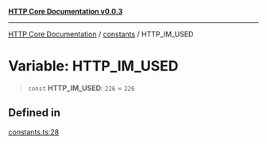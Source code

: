 [**HTTP Core Documentation v0.0.3**](../../README.md)

***

[HTTP Core Documentation](../../modules.md) / [constants](../README.md) / HTTP\_IM\_USED

# Variable: HTTP\_IM\_USED

> `const` **HTTP\_IM\_USED**: `226` = `226`

## Defined in

[constants.ts:28](https://github.com/stonemjs/http-core/blob/33a82b77e98ade423889148c13f25ccd40b75c8a/src/constants.ts#L28)
